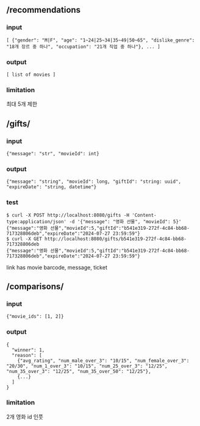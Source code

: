 
## /recommendations

### input
```
[ {"gender": "M|F", "age": "1~24|25~34|35~49|50~65", "dislike_genre": "18개 장르 중 하나", "occupation": "21개 직업 중 하나"}, ... ]
```
### output
```
[ list of movies ]
```
### limitation
최대 5개 제한

## /gifts/

### input
```
{"message": "str", "movieId": int}
```
### output
```
{"message": "string", "movieId": long, "giftId": "string: uuid", "expireDate": "string, datetime"}
```
### test
```
$ curl -X POST http://localhost:8080/gifts -H 'Content-type:application/json' -d '{"message": "영화 선물", "movieId": 5}'
{"message":"영화 선물","movieId":5,"giftId":"b541e319-272f-4c84-bb68-717328806deb","expireDate":"2024-07-27 23:59:59"}
$ curl -X GET http://localhost:8080/gifts/b541e319-272f-4c84-bb68-717328806deb
{"message":"영화 선물","movieId":5,"giftId":"b541e319-272f-4c84-bb68-717328806deb","expireDate":"2024-07-27 23:59:59"}
```

link has movie barcode, message, ticket

## /comparisons/

### input
```
{"movie_ids": [1, 2]}
```
### output
```
{
  "winner": 1,
  "reason": [
    {"avg_rating", "num_male_over_3": "10/15", "num_female_over_3": "20/30", "num_1_over_3": "10/15", "num_25_over_3": "12/25", "num_35_over_3": "12/25", "num_35_over_50": "12/25"},
    {...}
  ]
}
```
### limitation
2개 영화 id 인풋
